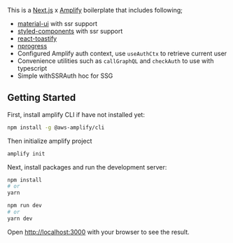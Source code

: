 This is a [Next.js](https://nextjs.org/) x [Amplify](https://docs.amplify.aws/) boilerplate that includes following;

- [material-ui](https://github.com/mui-org/material-ui) with ssr support
- [styled-components](https://github.com/styled-components/styled-components) with ssr support
- [react-toastify](https://github.com/fkhadra/react-toastify)
- [nprogress](https://github.com/rstacruz/nprogress)
- Configured Amplify auth context, use `useAuthCtx` to retrieve current user
- Convenience utilities such as `callGraphQL` and `checkAuth` to use with typescript
- Simple withSSRAuth hoc for SSG


## Getting Started

First, install amplify CLI if have not installed yet:

```bash
npm install -g @aws-amplify/cli
```

Then initialize amplify project

```bash
amplify init
```

Next, install packages and run the development server:

```bash
npm install
# or
yarn
```

```bash
npm run dev
# or
yarn dev
```

Open [http://localhost:3000](http://localhost:3000) with your browser to see the result.

